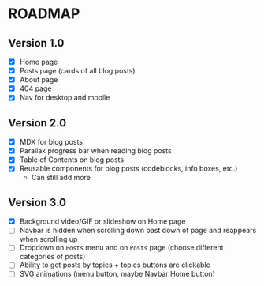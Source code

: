 # ROADMAP

## Version 1.0
 - [x] Home page
 - [x] Posts page (cards of all blog posts)
 - [x] About page
 - [x] 404 page
 - [x] Nav for desktop and mobile

## Version 2.0
 - [x] MDX for blog posts
 - [x] Parallax progress bar when reading blog posts
 - [x] Table of Contents on blog posts
 - [x] Reusable components for blog posts (codeblocks, info boxes, etc.)
    * Can still add more
## Version 3.0
 - [x] Background video/GIF or slideshow on Home page
 - [ ] Navbar is hidden when scrolling down past down of page and reappears when scrolling up
 - [ ] Dropdown on `Posts` menu and on `Posts` page (choose different categories of posts)
 - [ ] Ability to get posts by topics + topics buttons are clickable
 - [ ] SVG animations (menu button, maybe Navbar Home button)